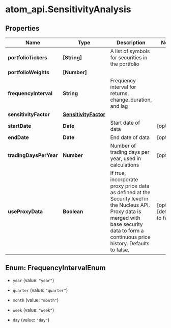 # atom_api.SensitivityAnalysis

## Properties
Name | Type | Description | Notes
------------ | ------------- | ------------- | -------------
**portfolioTickers** | **[String]** | A list of symbols for securities in the portfolio | 
**portfolioWeights** | **[Number]** |  | 
**frequencyInterval** | **String** | Frequency interval for returns, change_duration, and lag | 
**sensitivityFactor** | [**SensitivityFactor**](SensitivityFactor.md) |  | 
**startDate** | **Date** | Start date of data | [optional] 
**endDate** | **Date** | End date of data | [optional] 
**tradingDaysPerYear** | **Number** | Number of trading days per year, used in calculations | [optional] 
**useProxyData** | **Boolean** | If true, incorporate proxy price data as defined at the Security level in the Nucleus API. Proxy data is merged with base security data to form a continuous price history. Defaults to false. | [optional] [default to false]


<a name="FrequencyIntervalEnum"></a>
## Enum: FrequencyIntervalEnum


* `year` (value: `"year"`)

* `quarter` (value: `"quarter"`)

* `month` (value: `"month"`)

* `week` (value: `"week"`)

* `day` (value: `"day"`)




